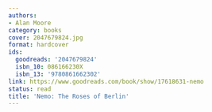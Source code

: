 ```yaml
---
authors:
- Alan Moore
category: books
cover: 2047679824.jpg
format: hardcover
ids:
  goodreads: '2047679824'
  isbn_10: 086166230X
  isbn_13: '9780861662302'
link: https://www.goodreads.com/book/show/17618631-nemo
status: read
title: 'Nemo: The Roses of Berlin'
---
```

